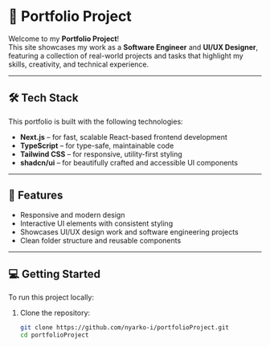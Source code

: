 # 🚀 Portfolio Project

Welcome to my **Portfolio Project**!  
This site showcases my work as a **Software Engineer** and **UI/UX Designer**, featuring a collection of real-world projects and tasks that highlight my skills, creativity, and technical experience.

---

## 🛠 Tech Stack

This portfolio is built with the following technologies:

- **Next.js** – for fast, scalable React-based frontend development
- **TypeScript** – for type-safe, maintainable code
- **Tailwind CSS** – for responsive, utility-first styling
- **shadcn/ui** – for beautifully crafted and accessible UI components

---

## 📁 Features

- Responsive and modern design
- Interactive UI elements with consistent styling
- Showcases UI/UX design work and software engineering projects
- Clean folder structure and reusable components

---

## 💻 Getting Started

To run this project locally:

1. Clone the repository:
   ```bash
   git clone https://github.com/nyarko-i/portfolioProject.git
   cd portfolioProject
   ```

